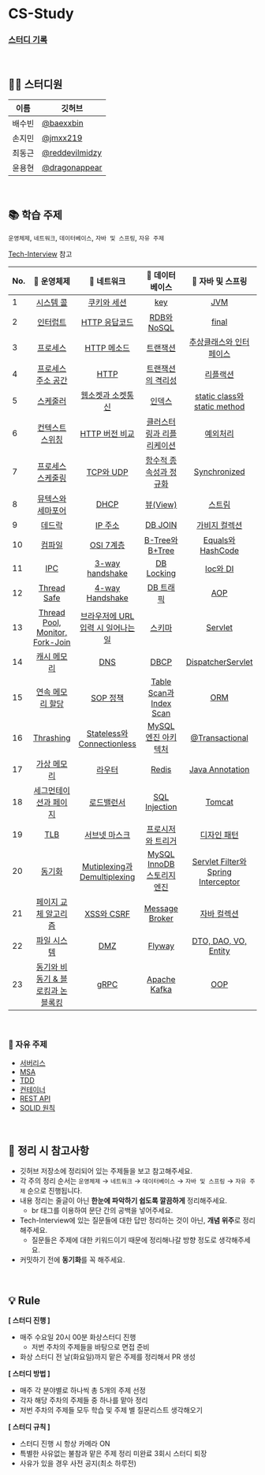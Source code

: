 # CS-Study

### [스터디 기록](https://jmxx219.notion.site/CS-c23e84f06df542e7a0233192fc517c46)

<br/>

## 👨‍💻 스터디원
|이름|깃허브|
|------|---|
|배수빈|[@baexxbin](https://github.com/baexxbin)|
|손지민|[@jmxx219](https://github.com/jmxx219)|
|최동근|[@reddevilmidzy](https://github.com/reddevilmidzy)|
|윤용현|[@dragonappear](https://github.com/dragonappear)|

<br/>

## 📚 학습 주제
`운영체제`, `네트워크`, `데이터베이스`, `자바 및 스프링`, `자유 주제`

[Tech-Interview](https://github.com/VSFe/Tech-Interview) 참고


|No.|📌 운영체제|📌 네트워크|📌 데이터베이스|📌 자바 및 스프링|
|------|:------:|:------:|:------:|:------:|
|1|[시스템 콜](https://github.com/jmxx219/CS-Study/blob/main/OperatingSystem/%EC%8B%9C%EC%8A%A4%ED%85%9C%20%EC%BD%9C.md)|[쿠키와 세션](https://github.com/jmxx219/CS-Study/blob/main/Network/%EC%BF%A0%ED%82%A4%EC%99%80%20%EC%84%B8%EC%85%98.md)|[key](https://github.com/jmxx219/CS-Study/blob/main/Database/key.md)|[JVM](https://github.com/jmxx219/CS-Study/blob/main/Java-Spring/JVM.md)|
|2|[인터럽트](https://github.com/jmxx219/CS-Study/blob/main/OperatingSystem/Interrupt.md)|[HTTP 응답코드](https://github.com/jmxx219/CS-Study/blob/main/Network/HTTP%20%EC%9D%91%EB%8B%B5%EC%BD%94%EB%93%9C.md)|[RDB와 NoSQL](https://github.com/jmxx219/CS-Study/blob/main/Database/RDB%EC%99%80%20NoSQL.md)|[final](https://github.com/jmxx219/CS-Study/blob/main/Java-Spring/final.md)|
|3|[프로세스](https://github.com/jmxx219/CS-Study/blob/main/OperatingSystem/process.md)|[HTTP 메소드](https://github.com/jmxx219/CS-Study/blob/main/Network/HTTP%20Method.md)|[트랜잭션](https://github.com/jmxx219/CS-Study/blob/main/Database/%ED%8A%B8%EB%9E%9C%EC%9E%AD%EC%85%98.md)|[추상클래스와 인터페이스](https://github.com/jmxx219/CS-Study/blob/main/Java-Spring/%EC%B6%94%EC%83%81%ED%81%B4%EB%9E%98%EC%8A%A4%EC%99%80%20%EC%9D%B8%ED%84%B0%ED%8E%98%EC%9D%B4%EC%8A%A4.md)|
|4|[프로세스 주소 공간](https://github.com/jmxx219/CS-Study/blob/main/OperatingSystem/%ED%94%84%EB%A1%9C%EC%84%B8%EC%8A%A4%20%EC%A3%BC%EC%86%8C%EA%B3%B5%EA%B0%84.md)|[HTTP](https://github.com/jmxx219/CS-Study/blob/main/Network/HTTP.md)|[트랜잭션의 격리성](https://github.com/jmxx219/CS-Study/blob/main/Database/%ED%8A%B8%EB%9E%9C%EC%9E%AD%EC%85%98%EC%9D%98%20%EA%B2%A9%EB%A6%AC%EC%84%B1.md)|[리플랙션](https://github.com/jmxx219/CS-Study/blob/main/Java-Spring/reflection.md)|
|5|[스케줄러](https://github.com/jmxx219/CS-Study/blob/main/OperatingSystem/%EC%8A%A4%EC%BC%80%EC%A4%84%EB%9F%AC.md)|[웹소켓과 소켓통신](https://github.com/jmxx219/CS-Study/blob/main/Network/%EC%9B%B9%EC%86%8C%EC%BC%93%EA%B3%BC%20%EC%86%8C%EC%BC%93%ED%86%B5%EC%8B%A0.md)|[인덱스](https://github.com/jmxx219/CS-Study/blob/main/Database/%EC%9D%B8%EB%8D%B1%EC%8A%A4.md)|[static class와 static method](https://github.com/jmxx219/CS-Study/blob/main/Java-Spring/static%20class와%20static%20method.md)|
|6|[컨텍스트 스위칭](https://github.com/jmxx219/CS-Study/blob/main/OperatingSystem/%EC%BB%A8%ED%85%8D%EC%8A%A4%ED%8A%B8%20%EC%8A%A4%EC%9C%84%EC%B9%AD.md)|[HTTP 버전 비교](https://github.com/jmxx219/CS-Study/blob/main/Network/HTTP%20%EB%B2%84%EC%A0%84%20%EB%B9%84%EA%B5%90.md)|[클러스터링과 리플리케이션](https://github.com/jmxx219/CS-Study/blob/main/Database/%ED%81%B4%EB%9F%AC%EC%8A%A4%ED%84%B0%EB%A7%81%EA%B3%BC%20%EB%A6%AC%ED%94%8C%EB%A6%AC%EC%BC%80%EC%9D%B4%EC%85%98.md)|[예외처리](https://github.com/jmxx219/CS-Study/blob/main/Java-Spring/%EC%98%88%EC%99%B8%EC%B2%98%EB%A6%AC(Exception).md)|
|7|[프로세스 스케줄링](https://github.com/jmxx219/CS-Study/blob/main/OperatingSystem/%ED%94%84%EB%A1%9C%EC%84%B8%EC%84%9C%20%EC%8A%A4%EC%BC%80%EC%A4%84%EB%A7%81%20%EC%95%8C%EA%B3%A0%EB%A6%AC%EC%A6%98.md)|[TCP와 UDP](https://github.com/jmxx219/CS-Study/blob/main/Network/TCP%EC%99%80%20UDP.md)|[함수적 종속성과 정규화](https://github.com/jmxx219/CS-Study/blob/main/Database/%ED%95%A8%EC%88%98%EC%A0%81%20%EC%A2%85%EC%86%8D%EC%84%B1%EA%B3%BC%20%EC%A0%95%EA%B7%9C%ED%99%94.md)|[Synchronized](https://github.com/jmxx219/CS-Study/blob/main/Java-Spring/Synchronized.md)|
|8|[뮤텍스와 세마포어](https://github.com/jmxx219/CS-Study/blob/main/OperatingSystem/%EB%AE%A4%ED%85%8D%EC%8A%A4%EC%99%80%20%EC%84%B8%EB%A7%88%ED%8F%AC%EC%96%B4.md)|[DHCP](https://github.com/jmxx219/CS-Study/blob/main/Network/DHCP.md)|[뷰(View)](https://github.com/jmxx219/CS-Study/blob/main/Database/%EB%B7%B0.md)|[스트림](https://github.com/jmxx219/CS-Study/blob/main/Java-Spring/stream.md)|
|9|[데드락](https://github.com/jmxx219/CS-Study/blob/main/OperatingSystem/%EB%8D%B0%EB%93%9C%EB%9D%BD.md)|[IP 주소](https://github.com/jmxx219/CS-Study/blob/main/Network/IP%20%EC%A3%BC%EC%86%8C.md)|[DB JOIN](https://github.com/jmxx219/CS-Study/blob/main/Database/DB%20JOIN.md)|[가비지 컬렉션](https://github.com/jmxx219/CS-Study/blob/main/Java-Spring/Garbage%20Collection.md)|
|10|[컴파일](https://github.com/jmxx219/CS-Study/blob/main/OperatingSystem/%EC%BB%B4%ED%8C%8C%EC%9D%BC.md)|[OSI 7계층](https://github.com/jmxx219/CS-Study/blob/main/Network/OSI%207계층.md)|[B-Tree와 B+Tree](https://github.com/jmxx219/CS-Study/blob/main/Database/B-Tree%EC%99%80%20B+Tree.md)|[Equals와 HashCode](https://github.com/jmxx219/CS-Study/blob/main/Java-Spring/equals와%20hashCode.md)|
|11|[IPC](https://github.com/jmxx219/CS-Study/blob/main/OperatingSystem/IPC.md)|[3-way handshake](https://github.com/jmxx219/CS-Study/blob/main/Network/3-way%20handshake.md)|[DB Locking](https://github.com/jmxx219/CS-Study/blob/main/Database/DB%20Locking.md)|[Ioc와 DI](https://github.com/jmxx219/CS-Study/blob/main/Java-Spring/IoC%EC%99%80%20DI.md)|
|12|[Thread Safe](https://github.com/jmxx219/CS-Study/blob/main/OperatingSystem/Thread%20Safe.md)|[4-way Handshake](https://github.com/jmxx219/CS-Study/blob/main/Network/4-way%20handshake.md)|[DB 트래픽](https://github.com/jmxx219/CS-Study/blob/main/Database/DB_%ED%8A%B8%EB%9E%98%ED%94%BD.md)|[AOP](https://github.com/jmxx219/CS-Study/blob/main/Java-Spring/AOP.md)|
|13|[Thread Pool, Monitor, Fork-Join](https://github.com/jmxx219/CS-Study/blob/main/OperatingSystem/Thread%20Pool%2C%20Monitor%2C%20Fork-Join.md)|[브라우저에 URL입력 시 일어나는 일](https://github.com/jmxx219/CS-Study/blob/main/Network/%EB%B8%8C%EB%9D%BC%EC%9A%B0%EC%A0%80%EC%97%90%20URL%EC%9E%85%EB%A0%A5%EC%8B%9C%20%EC%9D%BC%EC%96%B4%EB%82%98%EB%8A%94%EC%9D%BC.md)|[스키마](https://github.com/jmxx219/CS-Study/blob/main/Database/Schema.md)|[Servlet](https://github.com/jmxx219/CS-Study/blob/main/Java-Spring/Servlet.md)|
|14|[캐시 메모리](https://github.com/jmxx219/CS-Study/blob/main/OperatingSystem/%EC%BA%90%EC%8B%9C%20%EB%A9%94%EB%AA%A8%EB%A6%AC.md)|[DNS](https://github.com/jmxx219/CS-Study/blob/main/Network/DNS.md)|[DBCP](https://github.com/jmxx219/CS-Study/blob/main/Database/DBCP.md)|[DispatcherServlet](https://github.com/jmxx219/CS-Study/blob/main/Java-Spring/DispatcherServlet.md)|
|15|[연속 메모리 할당](https://github.com/jmxx219/CS-Study/blob/main/OperatingSystem/%EC%97%B0%EC%86%8D%20%EB%A9%94%EB%AA%A8%EB%A6%AC%20%ED%95%A0%EB%8B%B9.md)|[SOP 정책](https://github.com/jmxx219/CS-Study/blob/main/Network/SOP%20%EC%A0%95%EC%B1%85.md)|[Table Scan과 Index Scan](https://github.com/jmxx219/CS-Study/blob/main/Database/Table%20Scan%EA%B3%BC%20Index%20Scan.md)|[ORM](https://github.com/jmxx219/CS-Study/blob/main/Java-Spring/ORM.md)|
|16|[Thrashing](https://github.com/jmxx219/CS-Study/blob/main/OperatingSystem/Thrashing.md)|[Stateless와 Connectionless](https://github.com/jmxx219/CS-Study/blob/main/Network/stateless%EC%99%80%20connectionless.md)|[MySQL 엔진 아키텍처](https://github.com/jmxx219/CS-Study/blob/main/Database/MySQL%20%EC%97%94%EC%A7%84%20%EC%95%84%ED%82%A4%ED%85%8D%EC%B2%98.md)|[@Transactional](https://github.com/jmxx219/CS-Study/blob/main/Java-Spring/%40Transactional.md)|
|17|[가상 메모리](https://github.com/jmxx219/CS-Study/blob/main/OperatingSystem/%EA%B0%80%EC%83%81%20%EB%A9%94%EB%AA%A8%EB%A6%AC.md)|[라우터](https://github.com/jmxx219/CS-Study/blob/main/Network/%EB%9D%BC%EC%9A%B0%ED%84%B0.md)|[Redis](https://github.com/jmxx219/CS-Study/blob/main/Database/Redis.md)|[Java Annotation](https://github.com/jmxx219/CS-Study/blob/main/Java-Spring/%EC%9E%90%EB%B0%94%20Annotation.md)|
|18|[세그먼테이션과 페이지](https://github.com/jmxx219/CS-Study/blob/main/OperatingSystem/%EC%84%B8%EA%B7%B8%EB%A8%BC%ED%85%8C%EC%9D%B4%EC%85%98%EA%B3%BC%20%ED%8E%98%EC%9D%B4%EC%A7%80.md)|[로드밸런서](https://github.com/jmxx219/CS-Study/blob/main/Network/%EB%A1%9C%EB%93%9C%EB%B0%B8%EB%9F%B0%EC%84%9C.md)|[SQL Injection](https://github.com/jmxx219/CS-Study/blob/main/Database/SQL%20Injection.md)|[Tomcat](https://github.com/jmxx219/CS-Study/blob/main/Java-Spring/Tomcat.md)|
|19|[TLB](https://github.com/jmxx219/CS-Study/blob/main/OperatingSystem/TLB.md)|[서브넷 마스크](https://github.com/jmxx219/CS-Study/blob/main/Network/%EC%84%9C%EB%B8%8C%EB%84%B7%20%EB%A7%88%EC%8A%A4%ED%81%AC%2C%20%EA%B2%8C%EC%9D%B4%ED%8A%B8%EC%9B%A8%EC%9D%B4.md)|[프로시저와 트리거](https://github.com/jmxx219/CS-Study/blob/main/Database/%ED%94%84%EB%A1%9C%EC%8B%9C%EC%A0%80%EC%99%80%20%ED%8A%B8%EB%A6%AC%EA%B1%B0.md)|[디자인 패턴](https://github.com/jmxx219/CS-Study/blob/main/Java-Spring/%EB%94%94%EC%9E%90%EC%9D%B8%20%ED%8C%A8%ED%84%B4.md)|
|20|[동기화](https://github.com/jmxx219/CS-Study/blob/main/OperatingSystem/%EB%8F%99%EA%B8%B0%ED%99%94.md)|[Mutiplexing과 Demultiplexing](https://github.com/jmxx219/CS-Study/blob/main/Network/Mutiplexing%EA%B3%BC%20Demultiplexing.md)|[MySQL InnoDB 스토리지 엔진](https://github.com/jmxx219/CS-Study/blob/main/Database/MySQL%20InnoDB%20%EC%97%94%EC%A7%84.md)|[Servlet Filter와 Spring Interceptor](https://github.com/jmxx219/CS-Study/blob/main/Java-Spring/Servlet%20Filter%EC%99%80%20Spring%20Interceptor.md)|
|21|[페이지 교체 알고리즘](https://github.com/jmxx219/CS-Study/blob/main/OperatingSystem/%ED%8E%98%EC%9D%B4%EC%A7%80%20%EA%B5%90%EC%B2%B4%20%EC%95%8C%EA%B3%A0%EB%A6%AC%EC%A6%98.md)|[XSS와 CSRF](https://github.com/jmxx219/CS-Study/blob/main/Network/XSS.md)|[Message Broker](https://github.com/jmxx219/CS-Study/blob/main/Database/Message%20Broker.md)|[자바 컬렉션](https://github.com/jmxx219/CS-Study/blob/main/Java-Spring/Collections.md)|
|22|[파일 시스템](https://github.com/jmxx219/CS-Study/blob/main/OperatingSystem/%ED%8C%8C%EC%9D%BC%20%EC%8B%9C%EC%8A%A4%ED%85%9C.md)|[DMZ](https://github.com/jmxx219/CS-Study/blob/main/Network/DMZ.md)|[Flyway](https://github.com/jmxx219/CS-Study/blob/main/Database/Flyway.md)|[DTO, DAO, VO, Entity](https://github.com/jmxx219/CS-Study/blob/main/Java-Spring/DTO%2C%20DAO%2C%20VO%2C%20Entity.md)|
|23|[동기와 비동기 & 블로킹과 논블록킹](https://github.com/jmxx219/CS-Study/blob/main/OperatingSystem/%EB%8F%99%EA%B8%B0%EC%99%80%20%EB%B9%84%EB%8F%99%EA%B8%B0%20%26%20%EB%B8%94%EB%A1%9C%ED%82%B9%EA%B3%BC%20%EB%85%BC%EB%B8%94%EB%A1%9D%ED%82%B9.md)|[gRPC](https://github.com/jmxx219/CS-Study/blob/main/Network/gRPC.md)|[Apache Kafka](https://github.com/jmxx219/CS-Study/blob/main/Database/kafka.md)|[OOP](https://github.com/jmxx219/CS-Study/blob/main/Java-Spring/OOP.md)|

<br/>

### 📌 자유 주제

- [서버리스](https://github.com/jmxx219/CS-Study/blob/main/ETC/%EC%84%9C%EB%B2%84%EB%A6%AC%EC%8A%A4.md)
- [MSA](https://github.com/jmxx219/CS-Study/blob/main/ETC/MSA.md)
- [TDD](https://github.com/jmxx219/CS-Study/blob/main/ETC/TDD.md)
- [컨테이너](https://github.com/jmxx219/CS-Study/blob/main/ETC/%EC%BB%A8%ED%85%8C%EC%9D%B4%EB%84%88.md)
- [REST API](https://github.com/jmxx219/CS-Study/blob/main/ETC/REST%20API.md)
- [SOLID 원칙](https://github.com/jmxx219/CS-Study/blob/main/ETC/SOLID.md)


<br/>

## 💫 정리 시 참고사항
* 깃허브 저장소에 정리되어 있는 주제들을 보고 참고해주세요.
* 각 주의 정리 순서는 `운영체제` → `네트워크` → `데이터베이스` → `자바 및 스프링` → `자유 주제` 순으로 진행됩니다.
* 내용 정리는 줄글이 아닌 **한눈에 파악하기 쉽도록 깔끔하게** 정리해주세요. 
	* br 태그를 이용하여 문단 간의 공백을 넣어주세요. 
* Tech-Interview에 있는 질문들에 대한 답만 정리하는 것이 아닌, **개념 위주**로 정리해주세요.
	* 질문들은 주제에 대한 키워드이기 때문에 정리해나갈 방향 정도로 생각해주세요.
* 커밋하기 전에 **동기화**를 꼭 해주세요.

<br/>

## 💡 Rule

**[ 스터디 진행 ]**
- 매주 수요일 20시 00분 화상스터디 진행
    - 저번 주차의 주제들을 바탕으로 면접 준비
- 화상 스터디 전 날(화요일)까지 맡은 주제를 정리해서 PR 생성

**[ 스터디 방법 ]**
- 매주 각 분야별로 하나씩 총 5개의 주제 선정
- 각자 해당 주차의 주제들 중 하나를 맡아 정리
- 저번 주차의 주제들 모두 학습 및 주제 별 질문리스트 생각해오기

**[ 스터디 규칙 ]**
- 스터디 진행 시 항상 카메라 ON
- 특별한 사유없는 불참과 맡은 주제 정리 미완료 3회시 스터디 퇴장
- 사유가 있을 경우 사전 공지(최소 하루전)
